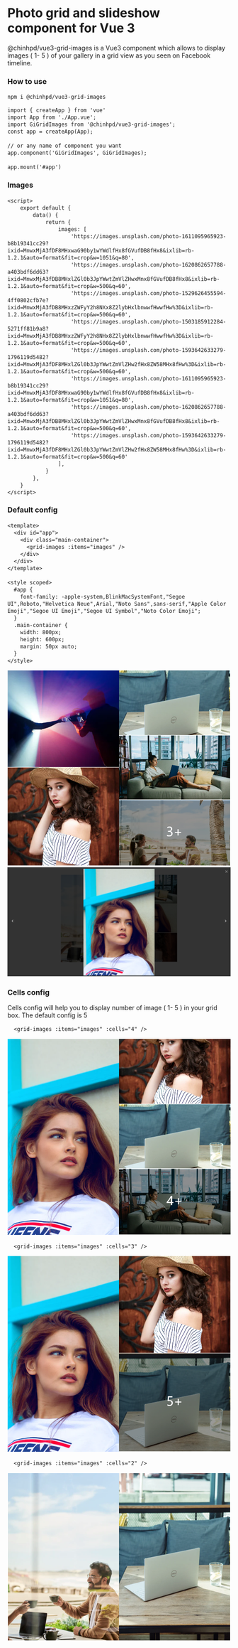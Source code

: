 # Photo grid and slideshow component for Vue 3
@chinhpd/vue3-grid-images is a Vue3 component which allows to display images
( 1- 5 ) of your gallery in a grid view as you seen on Facebook timeline.

### How to use
```
npm i @chinhpd/vue3-grid-images
```
```
import { createApp } from 'vue'
import App from './App.vue';
import GiGridImages from '@chinhpd/vue3-grid-images';
const app = createApp(App);

// or any name of component you want
app.component('GiGridImages', GiGridImages);

app.mount('#app')
```

### Images
```vue
<script>
    export default {
        data() {
            return {
                images: [
                    'https://images.unsplash.com/photo-1611095965923-b8b19341cc29?ixid=MnwxMjA3fDF8MHxwaG90by1wYWdlfHx8fGVufDB8fHx8&ixlib=rb-1.2.1&auto=format&fit=crop&w=1051&q=80',
                    'https://images.unsplash.com/photo-1620862657788-a403bdf6dd63?ixid=MnwxMjA3fDB8MHxlZGl0b3JpYWwtZmVlZHwxMnx8fGVufDB8fHx8&ixlib=rb-1.2.1&auto=format&fit=crop&w=500&q=60',
                    'https://images.unsplash.com/photo-1529626455594-4ff0802cfb7e?ixid=MnwxMjA3fDB8MHxzZWFyY2h8NXx8Z2lybHxlbnwwfHwwfHw%3D&ixlib=rb-1.2.1&auto=format&fit=crop&w=500&q=60',
                    'https://images.unsplash.com/photo-1503185912284-5271ff81b9a8?ixid=MnwxMjA3fDB8MHxzZWFyY2h8NHx8Z2lybHxlbnwwfHwwfHw%3D&ixlib=rb-1.2.1&auto=format&fit=crop&w=500&q=60',
                    'https://images.unsplash.com/photo-1593642633279-1796119d5482?ixid=MnwxMjA3fDF8MHxlZGl0b3JpYWwtZmVlZHw2fHx8ZW58MHx8fHw%3D&ixlib=rb-1.2.1&auto=format&fit=crop&w=500&q=60',
                    'https://images.unsplash.com/photo-1611095965923-b8b19341cc29?ixid=MnwxMjA3fDF8MHxwaG90by1wYWdlfHx8fGVufDB8fHx8&ixlib=rb-1.2.1&auto=format&fit=crop&w=1051&q=80',
                    'https://images.unsplash.com/photo-1620862657788-a403bdf6dd63?ixid=MnwxMjA3fDB8MHxlZGl0b3JpYWwtZmVlZHwxMnx8fGVufDB8fHx8&ixlib=rb-1.2.1&auto=format&fit=crop&w=500&q=60',
                    'https://images.unsplash.com/photo-1593642633279-1796119d5482?ixid=MnwxMjA3fDF8MHxlZGl0b3JpYWwtZmVlZHw2fHx8ZW58MHx8fHw%3D&ixlib=rb-1.2.1&auto=format&fit=crop&w=500&q=60'
                ],
            }
        },
    }
</script>
```

### Default config
```vue
<template>
  <div id="app">
    <div class="main-container">
      <grid-images :items="images" />
    </div>
  </div>
</template>

<style scoped>
  #app {
    font-family: -apple-system,BlinkMacSystemFont,"Segoe UI",Roboto,"Helvetica Neue",Arial,"Noto Sans",sans-serif,"Apple Color Emoji","Segoe UI Emoji","Segoe UI Symbol","Noto Color Emoji";
  }
  .main-container {
    width: 800px;
    height: 600px;
    margin: 50px auto;
  }
</style>
```
![alt text](src/assets/images/cells-5.PNG)
![alt text](src/assets/images/modal-images.PNG)

### Cells config
Cells config will help you to display number of image ( 1- 5 ) in your grid box. The default config is 5 

```vue
  <grid-images :items="images" :cells="4" />
```
![alt text](src/assets/images/cells-4.PNG)

```vue
  <grid-images :items="images" :cells="3" />
```
![alt text](src/assets/images/cells-3.PNG)

```vue
  <grid-images :items="images" :cells="2" />
```
![alt text](src/assets/images/cells-2.PNG)
